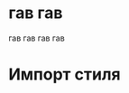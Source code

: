 <html>
<body>
<h1>гав гав </h1>
<p> гав гав гав гав</p>
  <h1>Импорт стиля</h1>
   <style>
       @import url("woofmeow.css");
   </style>
</body>
</html>

